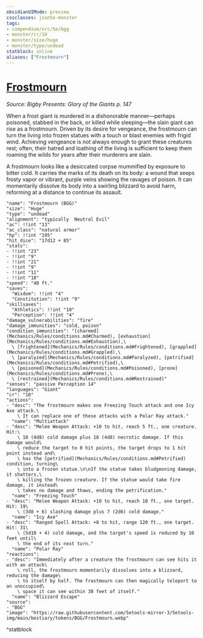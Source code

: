 ```yaml
---
obsidianUIMode: preview
cssclasses: json5e-monster
tags:
- compendium/src/5e/bgg
- monster/cr/10
- monster/size/huge
- monster/type/undead
statblock: inline
aliases: ["Frostmourn"]
---
```

# [Frostmourn](Mechanics\bestiary\undead/frostmourn-bgg.md)
*Source: Bigby Presents: Glory of the Giants p. 147*  

When a frost giant is murdered in a dishonorable manner—perhaps poisoned, stabbed in the back, or killed while sleeping—the slain giant can rise as a frostmourn. Driven by its desire for vengeance, the frostmourn can turn the living into frozen statues with a touch or blast enemies with frigid wind. Achieving vengeance is not always enough to grant these creatures rest; often, their hatred and loathing of the living is sufficient to keep them roaming the wilds for years after their murderers are slain.

A frostmourn looks like a desiccated corpse mummified by exposure to bitter cold. It carries the marks of its death on its body: a wound that seeps frosty vapor or vibrant, purple veins showing the ravages of poison. It can momentarily dissolve its body into a swirling blizzard to avoid harm, reforming at a distance to continue its assault.

```statblock
"name": "Frostmourn (BGG)"
"size": "Huge"
"type": "undead"
"alignment": "typically  Neutral Evil"
"ac": !!int "13"
"ac_class": "natural armor"
"hp": !!int "195"
"hit_dice": "17d12 + 85"
"stats":
- !!int "23"
- !!int "9"
- !!int "21"
- !!int "9"
- !!int "11"
- !!int "18"
"speed": "40 ft."
"saves":
  "Wisdom": !!int "4"
  "Constitution": !!int "9"
"skillsaves":
  "Athletics": !!int "10"
  "Perception": !!int "4"
"damage_vulnerabilities": "fire"
"damage_immunities": "cold, poison"
"condition_immunities": "[charmed](Mechanics/Rules/conditions.md#Charmed), [exhaustion](Mechanics/Rules/conditions.md#Exhaustion),\
  \ [frightened](Mechanics/Rules/conditions.md#Frightened), [grappled](Mechanics/Rules/conditions.md#Grappled),\
  \ [paralyzed](Mechanics/Rules/conditions.md#Paralyzed), [petrified](Mechanics/Rules/conditions.md#Petrified),\
  \ [poisoned](Mechanics/Rules/conditions.md#Poisoned), [prone](Mechanics/Rules/conditions.md#Prone),\
  \ [restrained](Mechanics/Rules/conditions.md#Restrained)"
"senses": "passive Perception 14"
"languages": "Giant"
"cr": "10"
"actions":
- "desc": "The frostmourn makes one Freezing Touch attack and one Icy Axe attack.\
    \ It can replace one of these attacks with a Polar Ray attack."
  "name": "Multiattack"
- "desc": "Melee Weapon Attack: +10 to hit, reach 5 ft., one creature. Hit:\
    \ 18 (4d8) cold damage plus 18 (4d8) necrotic damage. If this damage would\
    \ reduce the target to 0 hit points, the target drops to 1 hit point instead and\
    \ has the [petrified](Mechanics/Rules/conditions.md#Petrified) condition, turning\
    \ into a frozen statue.\n\nIf the statue takes bludgeoning damage, it shatters,\
    \ killing the frozen creature. If the statue would take fire damage, it instead\
    \ takes no damage and thaws, ending the petrification."
  "name": "Freezing Touch"
- "desc": "Melee Weapon Attack: +10 to hit, reach 10 ft., one target. Hit: 19\
    \ (3d8 + 6) slashing damage plus 7 (2d6) cold damage."
  "name": "Icy Axe"
- "desc": "Ranged Spell Attack: +8 to hit, range 120 ft., one target. Hit: 31\
    \ (5d10 + 4) cold damage, and the target's speed is reduced by 10 feet until\
    \ the end of its next turn."
  "name": "Polar Ray"
"reactions":
- "desc": "Immediately after a creature the frostmourn can see hits it with an attack\
    \ roll, the frostmourn momentarily dissolves into a blizzard, reducing the damage\
    \ to itself by half. The frostmourn can then magically teleport to an unoccupied\
    \ space it can see within 30 feet of itself."
  "name": "Blizzard Escape"
"source":
- "BGG"
"image": "https://raw.githubusercontent.com/5etools-mirror-3/5etools-img/main/bestiary/tokens/BGG/Frostmourn.webp"
```
^statblock